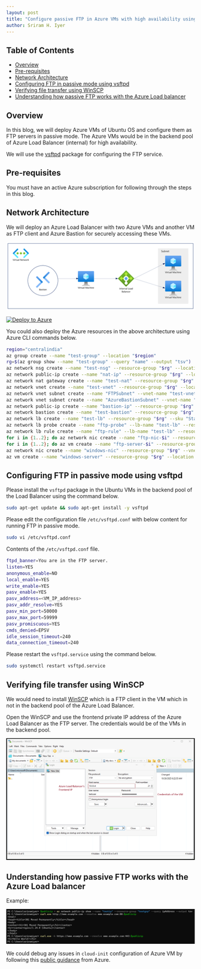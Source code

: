 ```yaml
---
layout: post
title: "Configure passive FTP in Azure VMs with high availability using Azure Load Balancer"
author: Sriram H. Iyer
---
```


## Table of Contents
- [Overview](#overview)
- [Pre-requisites](#pre-requisites)
- [Network Architecture](#network-architecture)
- [Configuring FTP in passive mode using vsftpd](#configuring-ftp-in-passive-mode-using-vsftpd)
- [Verifying file transfer using WinSCP](#verifying-file-transfer-using-winscp)
- [Understanding how passive FTP works with the Azure Load balancer](#understanding-how-passive-FTP-works-with-the-azure-load-balancer)

## Overview

In this blog, we will deploy Azure VMs of Ubuntu OS and configure them as FTP servers in passive mode. The Azure VMs would be in the backend pool of Azure Load Balancer (internal) for high availability.

We will use the [vsftpd](https://help.ubuntu.com/community/vsftpd) package for configuring the FTP service.

## Pre-requisites

You must have an active Azure subscription for following through the steps in this blog.

## Network Architecture

We will deploy an Azure Load Balancer with two Azure VMs and another VM as FTP client and Azure Bastion for securely accessing these VMs.

![network-diagram](https://raw.githubusercontent.com/hisriram1996/hisriram1996.github.io/main/_pictures/azure-vm-passive-ftp-with-load-balancer-network-diagram.png)

[![Deploy to Azure](https://aka.ms/deploytoazurebutton)](https://portal.azure.com/#create/Microsoft.Template/uri/https%3A%2F%2Fraw.githubusercontent.com%2Fhisriram1996%2Fhisriram1996.github.io%2Frefs%2Fheads%2Fmain%2F_arm-templates%2Fazure-load-balancer-passive-ftp.json)

You could also deploy the Azure resources in the above architecture using Azure CLI commands below.

```bash
region="centralindia"
az group create --name "test-group" --location "$region"
rg=$(az group show --name "test-group" --query "name" --output "tsv")
az network nsg create --name "test-nsg" --resource-group "$rg" --location "$region"
az network public-ip create --name "nat-ip" --resource-group "$rg" --location "$region" --version "IPv4" --allocation-method Static --sku "Standard" --tier "Regional" --zone 1 2 3
az network nat gateway create --name "test-nat" --resource-group "$rg" --location "$region" --public-ip-addresses "nat-ip" --sku "Standard"
az network vnet create --name "test-vnet" --resource-group "$rg" --location "$region" --address-prefixes "10.0.0.0/24"
az network vnet subnet create --name "FTPSubnet" --vnet-name "test-vnet" --resource-group "$rg" --address-prefixes "10.0.0.0/26" --default-outbound-access "false" --nat-gateway "test-nat" --network-security-group "test-nsg"
az network vnet subnet create --name "AzureBastionSubnet" --vnet-name "test-vnet" --resource-group "$rg" --address-prefixes "10.0.0.64/26" --default-outbound-access "false"
az network public-ip create --name "bastion-ip" --resource-group "$rg" --location "$region" --version "IPv4" --allocation-method Static --sku "Standard" --tier "Regional" --zone 1 2 3
az network bastion create --name "test-bastion" --resource-group "$rg" --vnet-name "test-vnet" --public-ip-address "bastion-ip" --sku "Standard" --no-wait true
az network lb create --name "test-lb" --resource-group "$rg" --sku "Standard" --vnet-name "test-vnet" --subnet "FTPSubnet" --frontend-ip-name "ftp-ip" --backend-pool-name "ftp-pool"
az network lb probe create --name "ftp-probe" --lb-name "test-lb" --resource-group "$rg" --protocol "tcp" --port "21"
az network lb rule create --name "ftp-rule" --lb-name "test-lb" --resource-group "$rg" --frontend-ip-name "ftp-ip" --backend-pool-name "ftp-pool" --protocol "tcp" --frontend-port "21" --backend-port "21" --probe-name "ftp-probe"
for i in {1..2}; do az network nic create --name "ftp-nic-$i" --resource-group "$rg" --vnet-name "test-vnet" --subnet "FTPSubnet" --lb-name "test-lb" --lb-address-pools "ftp-pool"; done
for i in {1..2}; do az vm create --name "ftp-server-$i" --resource-group "$rg" --location "$region" --image "canonical:ubuntu-24_04-lts:server:latest" --os-disk-name "ftp-disk-$i" --nics "ftp-nic-$i" --authentication-type "password" --admin-username "<username>" --admin-password "<password>"; done
az network nic create --name "windows-nic" --resource-group "$rg" --vnet-name "test-vnet" --subnet "FTPSubnet"
az vm create --name "windows-server" --resource-group "$rg" --location "$region" --image "MicrosoftWindowsServer:WindowsServer:2025-datacenter-g2:latest" --os-disk-name "windows-disk" --nics "windows-nic" --authentication-type "password" --admin-username "<username>" --admin-password "<password>"
```

## Configuring FTP in passive mode using vsftpd

Please install the `vsftpd` package in the Ubuntu VMs in the backend pool of the Load Balancer using the command below.

```bash
sudo apt-get update && sudo apt-get install -y vsftpd
```

Please edit the configuration file `/etc/vsftpd.conf` with below content for running FTP in passive mode.

```bash
sudo vi /etc/vsftpd.conf
```

Contents of the `/etc/vsftpd.conf` file.

```bash
ftpd_banner=You are in the FTP server.
listen=YES
anonymous_enable=NO
local_enable=YES
write_enable=YES
pasv_enable=YES
pasv_address=<VM_IP_address>
pasv_addr_resolve=YES
pasv_min_port=50000
pasv_max_port=59999
pasv_promiscuous=YES
cmds_denied=EPSV
idle_session_timeout=240
data_connection_timeout=240
```   

Please restart the `vsftpd.service` using the command below.

```bash
sudo systemctl restart vsftpd.service
```

## Verifying file transfer using WinSCP

We would need to install [WinSCP](https://winscp.net/eng/download.php) which is a FTP client in the VM which in not in the backend pool of the Azure Load Balancer.

Open the WinSCP and use the frontend private IP address of the Azure Load Balancer as the FTP server. The credentials would be of the VMs in the backend pool.

<img src="https://raw.githubusercontent.com/hisriram1996/hisriram1996.github.io/refs/heads/main/_pictures/_images_2025-10-26-Configure-passive-FTP-in-Azure-VMs-with-high-availability-using-Azure-Load-Balancer/image1.png">



## Understanding how passive FTP works with the Azure Load balancer

Example:

<img src="https://raw.githubusercontent.com/hisriram1996/hisriram1996.github.io/refs/heads/main/_pictures/_images_2024-11-05-Configure-cloudinit-in-Azure-VM/image1.png">

We could debug any issues in `cloud-init` configuration of Azure VM by following this [public guidance](https://learn.microsoft.com/en-us/azure/virtual-machines/linux/cloud-init-troubleshooting) from Azure.

<link rel="alternate" type="application/rss+xml"  href="{{ site.url }}/feed.xml" title="{{ site.title }}">
